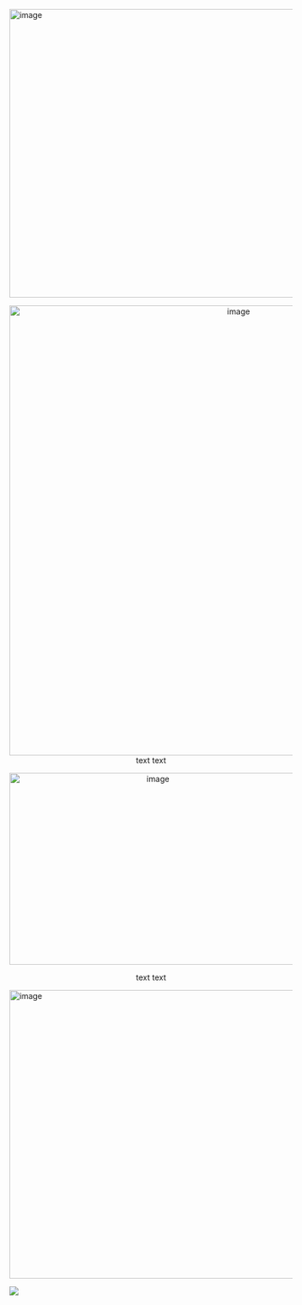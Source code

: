 <img width="1280" height="513" alt="image" src="https://github.com/user-attachments/assets/9fd95f08-5802-4903-b311-564b93b5e886" /> </br>


<p align="center">
<img width="800" height="800" alt="image" src="https://github.com/user-attachments/assets/9e24827d-fdd2-4969-a2fd-00007d84309a" /> </br>
text text
</p>
<p align="center">
<img width="513" height="341" alt="image" align="center" src="https://github.com/user-attachments/assets/a13910b6-1119-48ac-9aa5-fbeeb9387238" />
</p>
<p align="center">
 text text
</p>
<img width="1280" height="513" alt="image" src="https://github.com/user-attachments/assets/d9a5b4ff-2971-493a-a8e2-e62bf1802e18" /> </br>

 <img src="https://komarev.com/ghpvc/?username=tonightyouaremine&style=pixel" /> </br>
